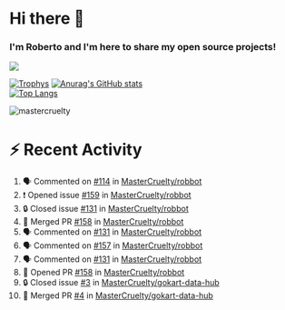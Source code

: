 # Hi there 👋
### I'm Roberto and I'm here to share my open source projects!

<img src="https://komarev.com/ghpvc/?username=mastercruelty&label=Profile views&color=0e75b6"><br>

[![Trophys](https://github-profile-trophy.vercel.app/?username=mastercruelty)](https://github.com/ryo-ma/github-profile-trophy)
[![Anurag's GitHub stats](https://github-readme-stats.vercel.app/api?username=mastercruelty&show_icons=true&theme=tokyonight)](https://github.com/anuraghazra/github-readme-stats)<br>
[![Top Langs](https://github-readme-stats.vercel.app/api/top-langs/?username=mastercruelty&langs_count=10&hide=jupyter%20notebook&exclude_repo=Alarm-project&layout=compact&theme=tokyonight)](https://github.com/anuraghazra/github-readme-stats)
<p><img align="center" src="https://github-readme-streak-stats.herokuapp.com/?user=mastercruelty&" alt="mastercruelty" /></p>

# :zap: Recent Activity
<!--START_SECTION:activity-->
1. 🗣 Commented on [#114](https://github.com/MasterCruelty/robbot/issues/114#issuecomment-1858811181) in [MasterCruelty/robbot](https://github.com/MasterCruelty/robbot)
2. ❗ Opened issue [#159](https://github.com/MasterCruelty/robbot/issues/159) in [MasterCruelty/robbot](https://github.com/MasterCruelty/robbot)
3. 🔒 Closed issue [#131](https://github.com/MasterCruelty/robbot/issues/131) in [MasterCruelty/robbot](https://github.com/MasterCruelty/robbot)
4. 🎉 Merged PR [#158](https://github.com/MasterCruelty/robbot/pull/158) in [MasterCruelty/robbot](https://github.com/MasterCruelty/robbot)
5. 🗣 Commented on [#131](https://github.com/MasterCruelty/robbot/issues/131#issuecomment-1828650469) in [MasterCruelty/robbot](https://github.com/MasterCruelty/robbot)
6. 🗣 Commented on [#157](https://github.com/MasterCruelty/robbot/issues/157#issuecomment-1827489048) in [MasterCruelty/robbot](https://github.com/MasterCruelty/robbot)
7. 🗣 Commented on [#131](https://github.com/MasterCruelty/robbot/issues/131#issuecomment-1826884950) in [MasterCruelty/robbot](https://github.com/MasterCruelty/robbot)
8. 💪 Opened PR [#158](https://github.com/MasterCruelty/robbot/pull/158) in [MasterCruelty/robbot](https://github.com/MasterCruelty/robbot)
9. 🔒 Closed issue [#3](https://github.com/MasterCruelty/gokart-data-hub/issues/3) in [MasterCruelty/gokart-data-hub](https://github.com/MasterCruelty/gokart-data-hub)
10. 🎉 Merged PR [#4](https://github.com/MasterCruelty/gokart-data-hub/pull/4) in [MasterCruelty/gokart-data-hub](https://github.com/MasterCruelty/gokart-data-hub)
<!--END_SECTION:activity-->
